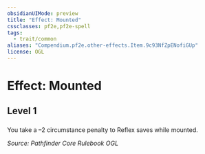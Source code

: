 ```yaml
---
obsidianUIMode: preview
title: "Effect: Mounted"
cssclasses: pf2e,pf2e-spell
tags:
  - trait/common
aliases: "Compendium.pf2e.other-effects.Item.9c93NfZpENofiGUp"
license: OGL
---
```

# Effect: Mounted
## Level 1
### 






You take a –2 circumstance penalty to Reflex saves while mounted.

*Source: Pathfinder Core Rulebook*
*OGL*